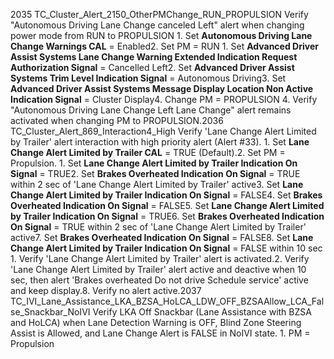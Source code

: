 2035 TC_Cluster_Alert_2150_OtherPMChange_RUN_PROPULSION Verify "Autonomous Driving Lane Change canceled Left" alert when changing power mode from RUN to PROPULSION 1. Set **Autonomous Driving Lane Change Warnings CAL** = Enabled2. Set PM = RUN 1. Set **Advanced Driver Assist Systems Lane Change Warning Extended Indication Request Authorization Signal** = Cancelled Left2. Set **Advanced Driver Assist Systems Trim Level Indication Signal** = Autonomous Driving3. Set **Advanced Driver Assist Systems Message Display Location Non Active Indication Signal** = Cluster Display4. Change PM = PROPULSION 4. Verify "Autonomous Driving Lane Change Left Lane Change" alert remains activated when changing PM to PROPULSION.2036 TC_Cluster_Alert_869_Interaction4_High Verify 'Lane Change Alert Limited by Trailer' alert interaction with high priority alert (Alert #33). 1. Set **Lane Change Alert Limited by Trailer CAL** = TRUE (Default).2. Set PM = Propulsion. 1. Set **Lane Change Alert Limited by Trailer Indication On Signal** = TRUE2. Set **Brakes Overheated Indication On Signal** = TRUE within 2 sec of 'Lane Change Alert Limited by Trailer' active3. Set **Lane Change Alert Limited by Trailer Indication On Signal** = FALSE4. Set **Brakes Overheated Indication On Signal** = FALSE5. Set **Lane Change Alert Limited by Trailer Indication On Signal** = TRUE6. Set **Brakes Overheated Indication On Signal** = TRUE within 2 sec of 'Lane Change Alert Limited by Trailer' active7. Set **Brakes Overheated Indication On Signal** = FALSE8. Set **Lane Change Alert Limited by Trailer Indication On Signal** = FALSE within 10 sec 1. Verify 'Lane Change Alert Limited by Trailer' alert is activated.2. Verify 'Lane Change Alert Limited by Trailer' alert active and deactive when 10 sec, then alert 'Brakes overheated Do not drive Schedule service' active and keep display.8. Verify no alert active.2037 TC_IVI_Lane_Assistance_LKA_BZSA_HoLCA_LDW_OFF_BZSAAllow_LCA_False_Snackbar_NoIVI Verify LKA Off Snackbar (Lane Assistance with BZSA and HoLCA) when Lane Detection Warning is OFF, Blind Zone Steering Assist is Allowed, and Lane Change Alert is FALSE in NoIVI state. 1. PM = Propulsion